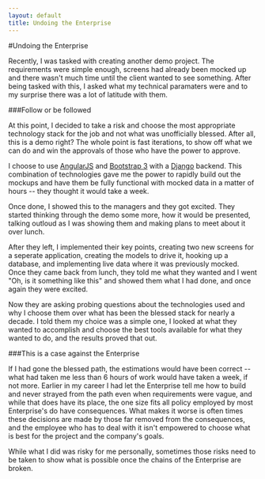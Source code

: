 ```yaml
---
layout: default
title: Undoing the Enterprise
---
```


#Undoing the Enterprise

Recently, I was tasked with creating another demo project. The requirements were simple enough, screens had already been mocked up and there wasn't much time until the client wanted to see something. After being tasked with this, I asked what my technical paramaters were and to my surprise there was a lot of latitude with them.

###Follow or be followed

At this point, I decided to take a risk and choose the most appropriate technology stack for the job and not what was unofficially blessed. After all, this is a demo right? The whole point is fast iterations, to show off what we can do and win the approvals of those who have the power to approve. 

I choose to use [AngularJS](http://angularjs.org/) and [Bootstrap 3](http://getbootstrap.com/) with a [Django](https://www.djangoproject.com/) backend. This combination of technologies gave me the power to rapidly build out the mockups and have them be fully functional with mocked data in a matter of hours -- they thought it would take a week. 

Once done, I showed this to the managers and they got excited. They started thinking through the demo some more, how it would be presented, talking outloud as I was showing them and making plans to meet about it over lunch. 

After they left, I implemented their key points, creating two new screens for a seperate application, creating the models to drive it, hooking up a database, and implementing live data where it was previously mocked. Once they came back from lunch, they told me what they wanted and I went "Oh, is it something like this" and showed them what I had done, and once again they were excited.

Now they are asking probing questions about the technologies used and why I choose them over what has been the blessed stack for nearly a decade. I told them my choice was a simple one, I looked at what they wanted to accomplish and choose the best tools available for what they wanted to do, and the results proved that out.

###This is a case against the Enterprise

If I had gone the blessed path, the estimations would have been correct -- what had taken me less than 6 hours of work would have taken a week, if not more. Earlier in my career I had let the Enterprise tell me how to build and never strayed from the path even when requirements were vague, and while that does have its place, the one size fits all policy employed by most Enterprise's do have consequences. What makes it worse is often times these decisions are made by those far removed from the consequences, and the employee who has to deal with it isn't empowered to choose what is best for the project and the company's goals. 

While what I did was risky for me personally, sometimes those risks need to be taken to show what is possible once the chains of the Enterprise are broken.